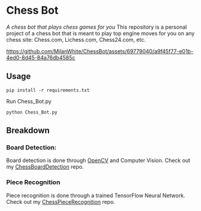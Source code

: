 # Chess Bot
*A chess bot that plays chess games for you*
This repository is a personal project of a chess bot that is meant to play top engine moves for you on any chess site: Chess.com, Lichess.com, Chess24.com, etc.

https://github.com/MilanWhite/ChessBot/assets/69779040/a9f45f77-e01b-4ed0-8d45-84a76db4585c


## Usage
```
pip install -r requirements.txt
```
Run Chess_Bot.py
```
python Chess_Bot.py
```
## Breakdown
### Board Detection:
Board detection is done through [OpenCV](https://opencv.org/) and Computer Vision. Check out my [ChessBoardDetection](https://github.com/MilanWhite/ChessBoardDetection) repo.
### Piece Recognition
Piece recognition is done through a trained TensorFlow Neural Network. Check out my [ChessPieceRecognition](https://github.com/MilanWhite/TFChessPieceRecognition) repo.
